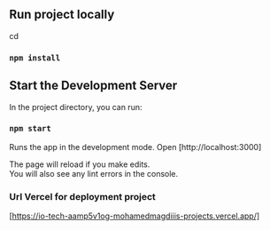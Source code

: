 ## Run project locally

cd <project-directory>
###  `npm install`


## Start the Development Server

In the project directory, you can run:

### `npm start`

Runs the app in the development mode.
Open [http://localhost:3000]

The page will reload if you make edits.\
You will also see any lint errors in the console.

### Url Vercel  for deployment project 
[https://io-tech-aamp5v1og-mohamedmagdiiis-projects.vercel.app/]

